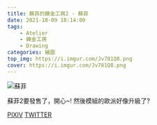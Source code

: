 ```yaml
---
title: 蘇菲的鍊金工房2 - 蘇菲
date: 2021-10-09 18:14:00
tags:
    - Atelier
    - 鍊金工房
    - Drawing
categories: 繪圖
top_img: https://i.imgur.com/Jv781Q8.png
cover: https://i.imgur.com/Jv781Q8.png
---
```

![蘇菲](https://i.imgur.com/Jv781Q8.png)

蘇菲2要發售了，開心~!
然後模組的歐派好像升級了?

[PIXIV](https://www.pixiv.net/artworks/93328336)
[TWITTER](https://twitter.com/cylin910021/status/1446781122038304768)
